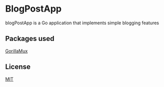 # BlogPostApp

blogPostApp is a Go application that implements simple blogging features


## Packages used

[GorillaMux](https://github.com/gorilla/mux/)


## License
[MIT](https://choosealicense.com/licenses/mit/)